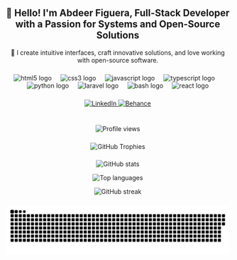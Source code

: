 <h2 align="center">👋 Hello! I'm Abdeer Figuera, Full-Stack Developer with a Passion for Systems and Open-Source Solutions</h2>

<p align="center">🚀 I create intuitive interfaces, craft innovative solutions, and love working with open-source software.</p>

###

<div align="center">
  <img src="https://cdn.jsdelivr.net/gh/devicons/devicon/icons/html5/html5-original.svg" height="40" alt="html5 logo"  />
  <img width="12" />
  <img src="https://cdn.jsdelivr.net/gh/devicons/devicon/icons/css3/css3-original.svg" height="40" alt="css3 logo"  />
  <img width="12" />
  <img src="https://cdn.jsdelivr.net/gh/devicons/devicon/icons/javascript/javascript-original.svg" height="40" alt="javascript logo"  />
  <img width="12" />
  <img src="https://cdn.jsdelivr.net/gh/devicons/devicon/icons/typescript/typescript-original.svg" height="40" alt="typescript logo"  />
  <img width="12" />
  <img src="https://cdn.jsdelivr.net/gh/devicons/devicon/icons/python/python-original.svg" height="40" alt="python logo"  />
  <img width="12" />
  <img src="https://cdn.jsdelivr.net/gh/devicons/devicon/icons/laravel/laravel-original.svg" height="40" alt="laravel logo"  />
  <img width="12" />
  <img src="https://cdn.jsdelivr.net/gh/devicons/devicon/icons/bash/bash-original.svg" height="40" alt="bash logo"  />
  <img width="12" />
  <img src="https://cdn.jsdelivr.net/gh/devicons/devicon/icons/react/react-original.svg" height="40" alt="react logo"  />
</div>

###

<div align="center">
  <a href="https://www.linkedin.com/in/abdeer/" target="_blank">
    <img src="https://img.shields.io/static/v1?message=LinkedIn&logo=linkedin&label=&color=0077B5&logoColor=white&labelColor=&style=for-the-badge" height="35" alt="LinkedIn" />
  </a>
  <a href="https://www.behance.net/abdeer" target="_blank">
    <img src="https://img.shields.io/static/v1?message=Behance&logo=behance&label=&color=1769ff&logoColor=white&labelColor=&style=for-the-badge" height="35" alt="Behance" />
  </a>
</div>

###

<br clear="both">

<div align="center">
  <img src="https://komarev.com/ghpvc/?username=motaban&label=Profile%20views&color=0e75b6&style=flat" alt="Profile views" />
</div>

###

<div align="center">
  <img src="https://github-profile-trophy.vercel.app/?username=motaban&theme=onedark&no-frame=true&row=1&column=6" alt="GitHub Trophies" />
</div>

###

<p align="center">
  <img src="https://github-readme-stats.vercel.app/api?username=motaban&show_icons=true&theme=radical" alt="GitHub stats" />
</p>

<p align="center">
  <img src="https://github-readme-stats.vercel.app/api/top-langs?username=motaban&show_icons=true&locale=en&layout=compact&theme=radical" alt="Top languages" />
</p>

<p align="center">
  <img src="https://github-readme-streak-stats.herokuapp.com/?user=motaban&theme=radical" alt="GitHub streak" />
</p>

###

<div align="center">
  <img src="https://raw.githubusercontent.com/motaban/motaban/output/snake.svg" alt="Snake animation" />
</div>
